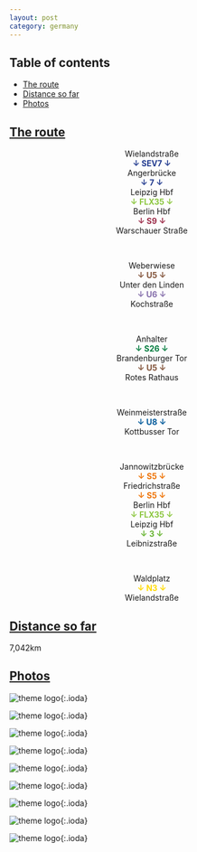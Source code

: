 ```yaml
---
layout: post
category: germany
---
```



## Table of contents
- [The route](#the-route)
- [Distance so far](#distance-so-far)
- [Photos](#photos)


## [The route](#the-route)

<center> Wielandstraße </center>

<center> <span style="color:#213a8f "> <b> ↓ SEV7 ↓ </b> </span> </center>

<center> Angerbrücke </center>

<center> <span style="color:#213a8f "> <b> ↓ 7 ↓ </b> </span> </center>

<center> Leipzig Hbf </center>

<center> <span style="color:#8bc63e "> <b> ↓ FLX35 ↓ </b> </span> </center>

<center> Berlin Hbf </center>

<center> <span style="color:#9b2b48 "> <b> ↓ S9 ↓ </b> </span> </center>

<center> Warschauer Straße </center>

<span> <br> </span>

<center> Weberwiese </center>

<center> <span style="color:#815238 "> <b> ↓ U5 ↓ </b> </span> </center>

<center> Unter den Linden </center>

<center> <span style="color:#846daa "> <b> ↓ U6 ↓ </b> </span> </center>

<center> Kochstraße </center>

<span> <br> </span>

<center> Anhalter </center>

<center> <span style="color:#007b3d "> <b> ↓ S26 ↓ </b> </span> </center>

<center> Brandenburger Tor </center>

<center> <span style="color:#815238 "> <b> ↓ U5 ↓ </b> </span> </center>

<center> Rotes Rathaus </center>

<span> <br> </span>

<center> Weinmeisterstraße </center>

<center> <span style="color:#00599a "> <b> ↓ U8 ↓ </b> </span> </center>

<center> Kottbusser Tor </center>

<span> <br> </span>

<center> Jannowitzbrücke </center>

<center> <span style="color:#ee7203 "> <b> ↓ S5 ↓ </b> </span> </center>

<center> Friedrichstraße </center>

<center> <span style="color:#ee7203 "> <b> ↓ S5 ↓ </b> </span> </center>

<center> Berlin Hbf </center>

<center> <span style="color:#8bc63e "> <b> ↓ FLX35 ↓ </b> </span> </center>

<center> Leipzig Hbf </center>

<center> <span style="color:#65b32e "> <b> ↓ 3 ↓ </b> </span> </center>

<center> Leibnizstraße </center>

<span> <br> </span>

<center> Waldplatz </center>

<center> <span style="color:#ffda00 "> <b> ↓ N3 ↓ </b> </span> </center>

<center> Wielandstraße </center>

## [Distance so far](#distance-so-far)

7,042km

## [Photos](#photos)

![theme logo](pictures/641-min.JPG){:.ioda}

![theme logo](pictures/642-min.JPG){:.ioda}

![theme logo](pictures/643-min.JPG){:.ioda}

![theme logo](pictures/644-min.JPG){:.ioda}

![theme logo](pictures/645-min.JPG){:.ioda}

![theme logo](pictures/646-min.JPG){:.ioda}

![theme logo](pictures/647-min.JPG){:.ioda}

![theme logo](pictures/648-min.JPG){:.ioda}

![theme logo](pictures/649-min.JPG){:.ioda}

